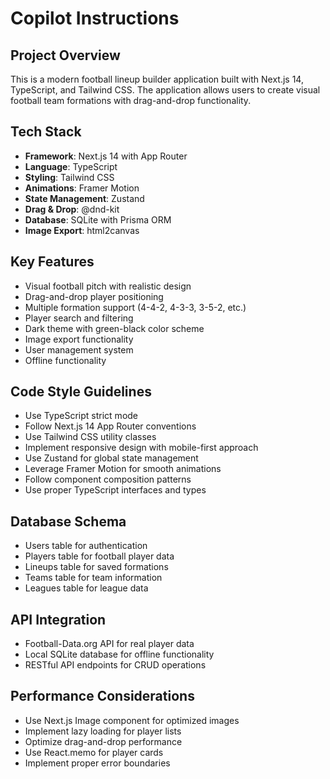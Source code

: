 # Copilot Instructions

<!-- Use this file to provide workspace-specific custom instructions to Copilot. For more details, visit https://code.visualstudio.com/docs/copilot/copilot-customization#_use-a-githubcopilotinstructionsmd-file -->

## Project Overview
This is a modern football lineup builder application built with Next.js 14, TypeScript, and Tailwind CSS. The application allows users to create visual football team formations with drag-and-drop functionality.

## Tech Stack
- **Framework**: Next.js 14 with App Router
- **Language**: TypeScript
- **Styling**: Tailwind CSS
- **Animations**: Framer Motion
- **State Management**: Zustand
- **Drag & Drop**: @dnd-kit
- **Database**: SQLite with Prisma ORM
- **Image Export**: html2canvas

## Key Features
- Visual football pitch with realistic design
- Drag-and-drop player positioning
- Multiple formation support (4-4-2, 4-3-3, 3-5-2, etc.)
- Player search and filtering
- Dark theme with green-black color scheme
- Image export functionality
- User management system
- Offline functionality

## Code Style Guidelines
- Use TypeScript strict mode
- Follow Next.js 14 App Router conventions
- Use Tailwind CSS utility classes
- Implement responsive design with mobile-first approach
- Use Zustand for global state management
- Leverage Framer Motion for smooth animations
- Follow component composition patterns
- Use proper TypeScript interfaces and types

## Database Schema
- Users table for authentication
- Players table for football player data
- Lineups table for saved formations
- Teams table for team information
- Leagues table for league data

## API Integration
- Football-Data.org API for real player data
- Local SQLite database for offline functionality
- RESTful API endpoints for CRUD operations

## Performance Considerations
- Use Next.js Image component for optimized images
- Implement lazy loading for player lists
- Optimize drag-and-drop performance
- Use React.memo for player cards
- Implement proper error boundaries
